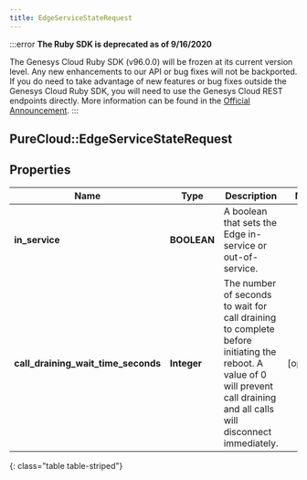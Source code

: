 ```yaml
---
title: EdgeServiceStateRequest
---
```


:::error
**The Ruby SDK is deprecated as of 9/16/2020**

The Genesys Cloud Ruby SDK (v96.0.0) will be frozen at its current version level. Any new enhancements to our API or bug fixes will not be backported. If you do need to take advantage of new features or bug fixes outside the Genesys Cloud Ruby SDK, you will need to use the Genesys Cloud REST endpoints directly. More information can be found in the [Official Announcement](https://developer.mypurecloud.com/forum/t/announcement-genesys-cloud-ruby-sdk-end-of-life/8850).
:::


## PureCloud::EdgeServiceStateRequest

## Properties

|Name | Type | Description | Notes|
|------------ | ------------- | ------------- | -------------|
| **in_service** | **BOOLEAN** | A boolean that sets the Edge in-service or out-of-service. | |
| **call_draining_wait_time_seconds** | **Integer** | The number of seconds to wait for call draining to complete before initiating the reboot. A value of 0 will prevent call draining and all calls will disconnect immediately. | [optional] |
{: class="table table-striped"}


